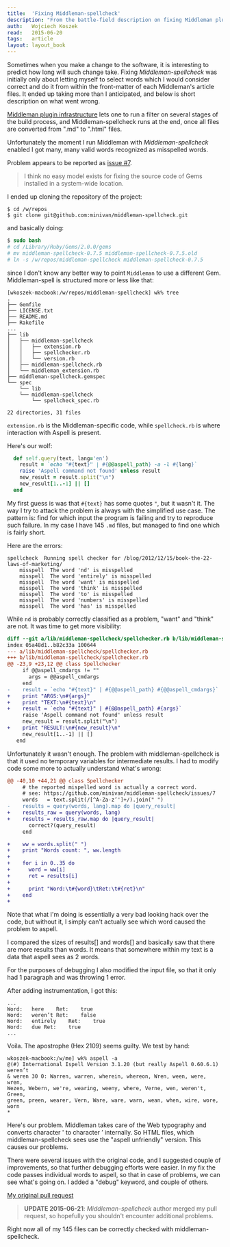 ```yaml
---
title:	'Fixing Middleman-spellcheck'
description: "From the battle-field description on fixing Middleman plugin."
auth:	Wojciech Koszek
read:	2015-06-20
tags:	article
layout: layout_book
---
```


Sometimes when you make a change to the software, it is interesting to
predict how long will such change take. Fixing *Middleman-spellcheck* was
initially only about letting myself to select words which I would consider
correct and do it from within the front-matter of each Middleman's article
files. It ended up taking more than I anticipated, and below is short
description on what went wrong.

[Middleman plugin infrastructure](https://middlemanapp.com/advanced/custom_extensions/) lets
one to run a filter on several stages of the build process, and
Middleman-spellcheck runs at the end, once all files are converted from
".md" to ".html" files.

Unfortunately the moment I run Middleman with *Middleman-spellcheck* enabled I
got many, many valid words recognized as misspelled words.

Problem appears to be reported as
[issue #7](https://github.com/minivan/middleman-spellcheck/issues/7).

>
> I think no easy model exists for fixing the source code of Gems installed
> in a system-wide location.
>

I ended up cloning the repository of the project:

~~~ shell
$ cd /w/repos
$ git clone git@github.com:minivan/middleman-spellcheck.git
~~~

and basically doing:

~~~ csh
$ sudo bash
# cd /Library/Ruby/Gems/2.0.0/gems
# mv middleman-spellcheck-0.7.5 middleman-spellcheck-0.7.5.old
# ln -s /w/repos/middleman-spellcheck middleman-spellcheck-0.7.5
~~~

since I don't know any better way to point `Middleman` to use a different
Gem. Middleman-spell is structured more or less like that:

	[wkoszek-macbook:/w/repos/middleman-spellcheck] wk% tree
	.
	├── Gemfile
	├── LICENSE.txt
	├── README.md
	├── Rakefile
	...
	├── lib
	│   ├── middleman-spellcheck
	│   │   ├── extension.rb
	│   │   ├── spellchecker.rb
	│   │   └── version.rb
	│   ├── middleman-spellcheck.rb
	│   └── middleman_extension.rb
	├── middleman-spellcheck.gemspec
	└── spec
	    └── lib
		└── middleman-spellcheck
		    └── spellcheck_spec.rb

	22 directories, 31 files

`extension.rb` is the Middleman-specific code, while `spellcheck.rb` is
where interaction with Aspell is present.

Here's our wolf:


~~~ruby
  def self.query(text, lang='en')
    result = `echo "#{text}" | #{@@aspell_path} -a -l #{lang}`
    raise 'Aspell command not found' unless result
    new_result = result.split("\n")
    new_result[1..-1] || []
  end
~~~

My first guess is was that `#{text}` has some quotes `"`, but it wasn't it.
The way I try to attack the problem is always with the simplified use case.
The pattern is: find for which input the program is failing and try to
reproduce such failure. In my case I have 145 `.md` files, but managed to find
one which is fairly short.

Here are the errors:

~~~
spellcheck  Running spell checker for /blog/2012/12/15/book-the-22-laws-of-marketing/
    misspell  The word 'nd' is misspelled
    misspell  The word 'entirely' is misspelled
    misspell  The word 'want' is misspelled
    misspell  The word 'think' is misspelled
    misspell  The word 'to' is misspelled
    misspell  The word 'numbers' is misspelled
    misspell  The word 'has' is misspelled
~~~

While `nd` is probably correctly classified as a problem, "want" and "think"
are not. It was time to get more visibility:

~~~ diff
diff --git a/lib/middleman-spellcheck/spellchecker.rb b/lib/middleman-spellcheck/spellchecker.rb
index 05a48d1..b82c33a 100644
--- a/lib/middleman-spellcheck/spellchecker.rb
+++ b/lib/middleman-spellcheck/spellchecker.rb
@@ -23,9 +23,12 @@ class Spellchecker
     if @@aspell_cmdargs != ""
       args = @@aspell_cmdargs
     end
-    result = `echo "#{text}" | #{@@aspell_path} #{@@aspell_cmdargs}`
+    print "ARGS:\n#{args}"
+    print "TEXT:\n#{text}\n"
+    result = `echo "#{text}" | #{@@aspell_path} #{args}`
     raise 'Aspell command not found' unless result
     new_result = result.split("\n")
+    print "RESULT:\n#{new_result}\n"
     new_result[1..-1] || []
   end
~~~

Unfortunately it wasn't enough. The problem with middleman-spellcheck is
that it used no temporary variables for intermediate results. I had to
modify code some more to actually understand what's wrong:

~~~ diff
@@ -40,10 +44,21 @@ class Spellchecker
     # the reported mispelled word is actually a correct word.
     # see: https://github.com/minivan/middleman-spellcheck/issues/7
     words   = text.split(/[^A-Za-z’']+/).join(" ")
-    results = query(words, lang).map do |query_result|
+    results_raw = query(words, lang)
+    results = results_raw.map do |query_result|
       correct?(query_result)
     end

+    ww = words.split(" ")
+    print "Words count: ", ww.length
+
+    for i in 0..35 do
+      word = ww[i]
+      ret = results[i]
+
+      print "Word:\t#{word}\tRet:\t#{ret}\n"
+    end
+
~~~

Note that what I'm doing is essentially a very bad looking hack over the
code, but without it, I simply can't actually see which word caused the
problem to aspell.

I compared the sizes of results[] and words[] and basically saw that there
are more results than words. It means that somewhere within my text is a
data that aspell sees as 2 words.

For the purposes of debugging I also modified the input file, so that it
only had 1 paragraph and was throwing 1 error.

After adding instrumentation, I got this:

	...
	Word:	here	Ret:	true
	Word:	weren’t	Ret:	false
	Word:	entirely	Ret:	true
	Word:	due	Ret:	true
	...

Voila. The apostrophe (Hex 2109) seems guilty. We test by hand:


	wkoszek-macbook:/w/me] wk% aspell -a
	@(#) International Ispell Version 3.1.20 (but really Aspell 0.60.6.1)
	weren’t
	& weren 30 0: Warren, warren, wherein, whereon, Wren, ween, were, wren,
	Wezen, Webern, we're, wearing, weeny, where, Verne, wen, weren't, Green,
	green, preen, wearer, Vern, Ware, ware, warn, wean, when, wire, wore, worn
	*

Here's our problem. Middleman takes care of the Web typography and converts
character ' to character ’ internally. So HTML files, which
middleman-spellcheck sees use the "aspell unfriendly" version. This causes
our problems.

There were several issues with the original code, and I suggested couple
of improvements, so that further debugging efforts were easier. In my fix
the code passes individual words to aspell, so that in case of problems, we
can see what's going on. I added a "debug" keyword, and couple of others.

[My original pull request](https://github.com/minivan/middleman-spellcheck/pull/12)

> **UPDATE 2015-06-21**:
> *Middleman-spellcheck* author merged my pull request, so
> hopefully you shouldn't encounter additional problems.
>

Right now all of my 145 files can be correctly checked with
middleman-spellcheck.
